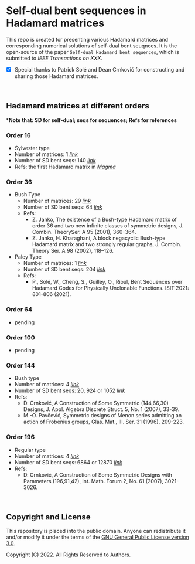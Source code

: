 # Self-dual bent sequences in Hadamard matrices

This repo is created for presenting various Hadamard matrices and corresponding numerical solutions of self-dual bent seuqnces. It is the open-source of the paper `Self-dual Hadamard bent sequences`, which is submitted to *IEEE Transactions on XXX*.

- [x] Special thanks to Patrick Solé and Dean Crnković for constructing and sharing those Hadamard matrices.

<br/>

## Hadamard matrices at different orders

***Note that: SD for self-dual; seqs for sequences; Refs for references**

### Order 16

- Sylvester type
- Number of matrices: 1 [*link*](./Hadamard_matrices/H_n16_eigen4_Sylvester_N1.txt)
- Number of SD bent seqs: 140 [*link*](./bent_sequences/sd_bent_n16_eigen4_Sylvester_N1.log)
- Refs: the first Hadamard matrix in [*Magma*](http://magma.maths.usyd.edu.au/magma/)

### Order 36

- Bush Type
  - Number of matrices: 29 [*link*](./Hadamard_matrices/H_n36_eigen6_Bush_N29.txt)
  - Number of SD bent seqs: 64 [*link*](./bent_sequences/sd_bent_n36_eigen6_Bush_N29.log)
  - Refs: 
    - Z. Janko, The existence of a Bush-type Hadamard matrix of order 36 and two new infinite classes of symmetric designs, J. Combin. TheorySer. A 95 (2001), 360–364.
    - Z. Janko, H. Kharaghani, A block negacyclic Bush-type Hadamard matrix and two strongly regular graphs, J. Combin. Theory Ser. A 98 (2002), 118–126.
- Paley Type
  - Number of matrices: 1 [*link*](./Hadamard_matrices/H_n36_eigen6_Paley_N1.txt)
  - Number of SD bent seqs: 204 [*link*](./bent_sequences/sd_bent_n36_eigen6_Paley_N1.log)
  - Refs: 
    - P., Solé, W., Cheng, S., Guilley, O., Rioul, Bent Sequences over Hadamard Codes for Physically Unclonable Functions. ISIT 2021: 801-806 (2021).

### Order 64

- pending

### Order 100

- pending

### Order 144

- Bush type
- Number of matrices: 4 [*link*](./Hadamard_matrices/H_n144_eigen12_Bush_N4.txt)
- Number of SD bent seqs: 20, 924 or 1052 [*link*](./bent_sequences/sd_bent_n144_eigen12_Bush_N4.log)
- Refs: 
  - D. Crnković, A Construction of Some Symmetric (144,66,30) Designs, J. Appl. Algebra Discrete Struct. 5, No. 1 (2007), 33-39.
  - M.-O. Pavčević, Symmetric designs of Menon series admitting an action of Frobenius groups, Glas. Mat., III. Ser. 31 (1996), 209-223.


### Order 196

- Regular type
- Number of matrices: 4 [*link*](./Hadamard_matrices/H_n196_eigen14_Regular_N4.txt)
- Number of SD bent seqs: 6864 or 12870 [*link*](./bent_sequences/sd_bent_n196_eigen14_Regular_N4.log)
- Refs: 
  - D. Crnković, A Construction of Some Symmetric Designs with Parameters (196,91,42), Int. Math. Forum 2, No. 61 (2007), 3021-3026.


<br/>

## Copyright and License

This repository is placed into the public domain. Anyone can redistribute it and/or modify it under the terms of the [GNU General Public License version 3.0](https://www.gnu.org/licenses/gpl-3.0.html).

Copyright (C) 2022. All Rights Reserved to Authors.
